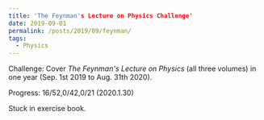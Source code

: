 ```yaml
---
title: 'The Feynman's Lecture on Physics Challenge'
date: 2019-09-01
permalink: /posts/2019/09/feynman/
tags:
  - Physics
---
```

Challenge: Cover *The Feynman's Lecture on Physics* (all three volumes) in one year (Sep. 1st 2019 to Aug. 31th 2020).

Progress: 16/52,0/42,0/21 (2020.1.30)

Stuck in exercise book.